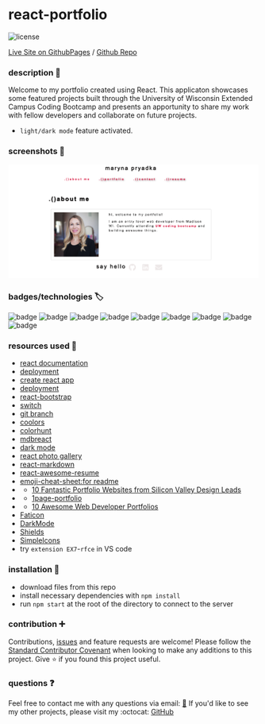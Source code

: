# react-portfolio

![license](https://img.shields.io/badge/MIT-License-brightgreen)

 [Live Site on GithubPages](https://marynapr.github.io/react-portfolio/) / [Github Repo](https://github.com/MarynaPR/react-portfolio)
### description :page_with_curl:

Welcome to my portfolio created using React. This applicaton showcases some featured projects built through the University of Wisconsin Extended Campus Coding Bootcamp and presents an apportunity to share my work with fellow developers and collaborate on future projects. 
* `light/dark mode` feature activated.

### screenshots :camera_flash:
![screenshot](./src/assets/images/Screenshot.png)

### badges/technologies :label: 

![badge](https://img.shields.io/badge/express-brightgreen) ![badge](https://img.shields.io/badge/NodeJS-brightgreen) ![badge](https://img.shields.io/badge/JavaScript-brightgreen) ![badge](https://img.shields.io/badge/HTML-brightgreen) ![badge](https://img.shields.io/badge/CSS-brightgreen) ![badge](https://img.shields.io/badge/moment-brightgreen) ![badge](https://img.shields.io/badge/react-brightgreen) ![badge](https://img.shields.io/badge/react-bootstrap-brightgreen) ![badge](https://img.shields.io/badge/JSX-brightgreen)

### resources used :wrench: 

* [react documentation](https://reactjs.org/)
* [deployment](https://facebook.github.io/create-react-app/docs/deployment)
* [create react app](https://github.com/facebook/create-react-app)
* [deployment](https://facebook.github.io/create-react-app/docs/deployment) 
* [react-bootstrap](https://react-bootstrap.github.io/getting-started/introduction)
* [switch](https://developer.mozilla.org/en-US/docs/Web/JavaScript/Reference/Statements/switch)
* [git branch](https://cmatskas.com/delete-git-branch-locally-and-remotely/)
* [coolors](https://coolors.co/)
* [colorhunt](https://colorhunt.co/)
* [mdbreact](https://mdbootstrap.com/docs/react/getting-started/quick-start/)
* [dark mode](https://github.com/donavon/use-dark-mode)
* [react photo gallery](https://www.npmjs.com/package/react-photo-gallery)
* [react-markdown](https://github.com/remarkjs/react-markdown)
* [react-awesome-resume](https://github.com/jeffwillette/react-awesome-resume)
* [emoji-cheat-sheet:for readme](https://github.com/ikatyang/emoji-cheat-sheet)
* * [10 Fantastic Portfolio Websites from Silicon Valley Design Leads](https://bestfolios.medium.com/10-fantastic-portfolio-websites-from-silicon-valley-design-leads-2d84b384dba6)
* * [1page-portfolio](https://onepagelove.com/inspiration/portfolio)
* * [10 Awesome Web Developer Portfolios](https://codeburst.io/10-awesome-web-developer-portfolios-d266b32e6154)
* [Faticon](https://www.flaticon.com/)
* [DarkMode](https://github.com/alekspopovic/DarkMode)
* [Shields](https://shields.io/)
* [SimpleIcons](https://simpleicons.org/)
*  try `extension EX7`-`rfce` in VS code

### installation :electric_plug:

* download files from this repo
* install necessary dependencies with `npm install`
* run `npm start` at the root of the directory to connect to the server

### contribution :heavy_plus_sign: 

Contributions, [issues](https://github.com/MarynaPR/react-portfolio/issues) and feature requests are welcome! Please follow the [Standard Contributor Covenant](https://www.contributor-covenant.org/) when looking to make any additions to this project. 
Give :star: if you found this project useful. 

### questions :question: 
Feel free to contact me with any questions via email: [:e-mail:](pryadkamaryna@gmail.com)
If you'd like to see my other projects, please visit my :octocat: 
[GitHub](https://github.com/MarynaPR?tab=repositories)